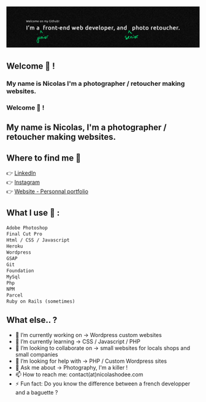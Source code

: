 # ![BANNER](./images/banner.jpg)
## Welcome 👋 ! <br>
###  My name is Nicolas I'm a photographer / retoucher making websites. <br>
### Welcome 👋 ! 
## My name is Nicolas, I'm a photographer / retoucher making websites. 

## Where to find me 🌴
👉 [LinkedIn](http://www.linkedin.com/nicolashodee) <br>
👉 [Instagram](http://www.instagram.com/nicolas_hodee_photography) <br>
👉 [Website - Personnal portfolio](http://www.nicolashodee.com) <br>

## What I use 🤘  :

     
    Adobe Photoshop 
    Final Cut Pro 
    Html / CSS / Javascript
    Heroku
    Wordpress
    GSAP
    Git
    Foundation
    MySql
    Php
    NPM 
    Parcel
    Ruby on Rails (sometimes)
## What else.. ?
- 🔭 I’m currently working on -> Wordpress custom websites
- 🌱 I’m currently learning -> CSS / Javascript / PHP
- 👯 I’m looking to collaborate on -> small websites for locals shops and small companies
- 🤔 I’m looking for help with -> PHP / Custom Wordpress sites
- 💬 Ask me about -> Photography, I'm a killer !
- 📫 How to reach me: contact(at)nicolashodee.com
- ⚡ Fun fact: Do you know the difference between a french developper and a baguette ? 


<!--
**nicolashodee/nicolashodee** is a ✨ _special_ ✨ repository because its `README.md` (this file) appears on your GitHub profile.






Here are some ideas to get you started:



-->
